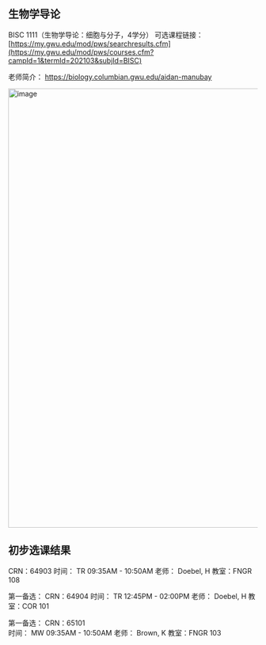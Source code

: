 ## 生物学导论
BISC 1111（生物学导论：细胞与分子，4学分）
可选课程链接：  
[https://my.gwu.edu/mod/pws/searchresults.cfm](https://my.gwu.edu/mod/pws/courses.cfm?campId=1&termId=202103&subjId=BISC)  
  
老师简介：
https://biology.columbian.gwu.edu/aidan-manubay  

<img width="700" height="888" alt="image" src="https://github.com/user-attachments/assets/47210474-ce49-4339-8245-4209fb2224da" />   

## 初步选课结果
CRN：64903
时间： TR 09:35AM - 10:50AM
老师： Doebel, H
教室：FNGR 108

第一备选：
CRN：64904
时间： TR 12:45PM - 02:00PM
老师： Doebel, H
教室：COR 101

第一备选：
CRN：65101	
时间： MW 09:35AM - 10:50AM
老师： Brown, K
教室：FNGR 103
